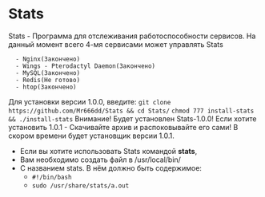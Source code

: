 # Stats
Stats - Программа для отслеживания работоспособности сервисов.
На данный момент всего 4-мя сервисами может управлять Stats

      - Nginx(Закончено)
	  - Wings - Pterodactyl Daemon(Закончено)
	  - MySQL(Закончено)
	  - Redis(Не готово)
	  - htop(Закончено)
Для установки версии 1.0.0,  введите:
```git clone https://github.com/Mr666dd/Stats && cd Stats/```
```chmod 777 install-stats && ./install-stats```
Внимание! Будет установлен Stats-1.0.0! Если хотите установить 1.0.1 - Скачивайте архив и распоковывайте его сами! 
В скором времени будет установщик версии 1.0.1.
 - Если вы хотите использовать Stats командой **stats**,
 - Вам необходимо создать файл в 
   /usr/local/bin/
 - С названием stats. В нём должно быть содержимое:
      - ``` #!/bin/bash ```
      - ```sudo /usr/share/stats/a.out```
